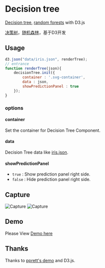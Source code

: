 # Decision tree

[Decision tree](https://en.wikipedia.org/wiki/Decision_tree), [random forests](https://en.wikipedia.org/wiki/Random_forest) with D3.js

[决策树](https://zh.wikipedia.org/wiki/%E5%86%B3%E7%AD%96%E6%A0%91)，[随机森林](https://zh.wikipedia.org/wiki/%E9%9A%8F%E6%9C%BA%E6%A3%AE%E6%9E%97)，基于D3开发

## Usage

 ```js
 d3.json("data/iris.json", renderTree);
 // entrance
 function renderTree(json){
     decisionTree.init({
         container : '.svg-container',
         data : json,
         showPredictionPanel : true
     });
 }
 ```
 
### options

#### container

Set the container for Decision Tree Component.
    
#### data

Decision Tree data like [iris.json](https://raw.githubusercontent.com/tarobjtu/decision-tree/master/data/iris.json).
    
#### showPredictionPanel

* `true` : Show prediction panel right side. 
* `false` : Hide prediction panel right side. 

## Capture
![Capture](https://raw.githubusercontent.com/tarobjtu/decision-tree/master/images/decision_tree.gif)
![Capture](https://raw.githubusercontent.com/tarobjtu/decision-tree/master/images/decision_tree_with_prediction_path.gif)

## Demo
Please View [Demo here](http://tarobjtu.github.io/decision-tree/demo.html)

## Thanks
Thanks to [pprett's demo](http://bl.ocks.org/pprett/3813537) and D3.js.